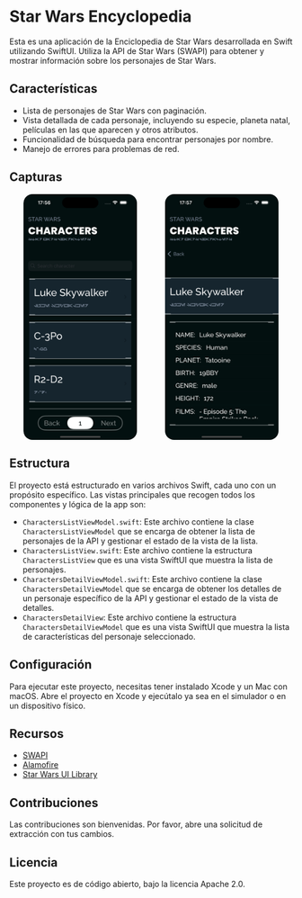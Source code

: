 # Star Wars Encyclopedia

Esta es una aplicación de la Enciclopedia de Star Wars desarrollada en Swift utilizando SwiftUI. Utiliza la API de Star Wars (SWAPI) para obtener y mostrar información sobre los personajes de Star Wars.

## Características

- Lista de personajes de Star Wars con paginación.
- Vista detallada de cada personaje, incluyendo su especie, planeta natal, películas en las que aparecen y otros atributos.
- Funcionalidad de búsqueda para encontrar personajes por nombre.
- Manejo de errores para problemas de red.

## Capturas
<div style="display: flex; justify-content: space-around">
    <img src="img/shot1.png" alt="Main view" width="40%" style="border-radius: 1rem">
    <img src="img/shot4.png" alt="Detail view" width="40%" style="border-radius: 1rem">
</div>


## Estructura

El proyecto está estructurado en varios archivos Swift, cada uno con un propósito específico. Las vistas principales que recogen todos los componentes y lógica de la app son:

- `CharactersListViewModel.swift`: Este archivo contiene la clase `CharactersListViewModel` que se encarga de obtener la lista de personajes de la API y gestionar el estado de la vista de la lista.
- `CharactersListView.swift`: Este archivo contiene la estructura `CharactersListView` que es una vista SwiftUI que muestra la lista de personajes.
- `CharactersDetailViewModel.swift`: Este archivo contiene la clase `CharactersDetailViewModel` que se encarga de obtener los detalles de un personaje específico de la API y gestionar el estado de la vista de detalles.
- `CharactersDetailView`: Este archivo contiene la estructura `CharactersDetailViewModel` que es una vista SwiftUI que muestra la lista de características del personaje seleccionado.

## Configuración

Para ejecutar este proyecto, necesitas tener instalado Xcode y un Mac con macOS. Abre el proyecto en Xcode y ejecútalo ya sea en el simulador o en un dispositivo físico.

## Recursos
- [SWAPI](https://swapi.dev)
- [Alamofire](https://github.com/Alamofire/Alamofire)
- [Star Wars UI Library](https://www.figma.com/community/file/975862977200081795/star-wars-ui-library)

## Contribuciones

Las contribuciones son bienvenidas. Por favor, abre una solicitud de extracción con tus cambios.

## Licencia

Este proyecto es de código abierto, bajo la licencia Apache 2.0.
